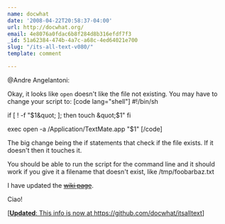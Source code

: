 ```yaml
---
name: docwhat
date: '2008-04-22T20:58:37-04:00'
url: http://docwhat.org/
email: 4e8076a0fdac6b8f284d8b316efdf7f3
_id: 51a62384-474b-4a7c-a68c-4ed64021e700
slug: "/its-all-text-v080/"
template: comment

---
```


@Andre Angelantoni:

Okay, it looks like <code>open</code> doesn't like the file not existing.  You may have to change your script to:
[code lang="shell"]
#!/bin/sh

if [ ! -f &quot;$1&quot; ]; then
  touch &quot;$1&quot;
fi

exec open -a /Application/TextMate.app &quot;$1&quot;
[/code]

The big change being the if statements that check if the file exists.  If it doesn't then it touches it.

You should be able to run the script for the command line and it should work if you give it a filename that doesn't exist, like /tmp/foobarbaz.txt

I have updated the <del datetime="2012-12-23T18:59:15+00:00"><a href="http://trac.gerf.org/itsalltext/wiki/support" rel="nofollow">wiki page</a></del>.

Ciao!

<ins datetime="2012-12-23T18:59:15+00:00">[<strong>Updated</strong>: This info is now at <a href="https://github.com/docwhat/itsalltext" rel="nofollow">https://github.com/docwhat/itsalltext</a>]
</ins>
